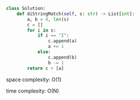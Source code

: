 ```python
class Solution:
    def diStringMatch(self, s: str) -> List[int]:
        a, b = 0, len(s)
        c = []
        for i in s:
            if i == "I":
                c.append(a)
                a += 1
            else:
                c.append(b)
                b -= 1
        return c + [a]
```

space complexity: O(1)

time complexity: O(N)